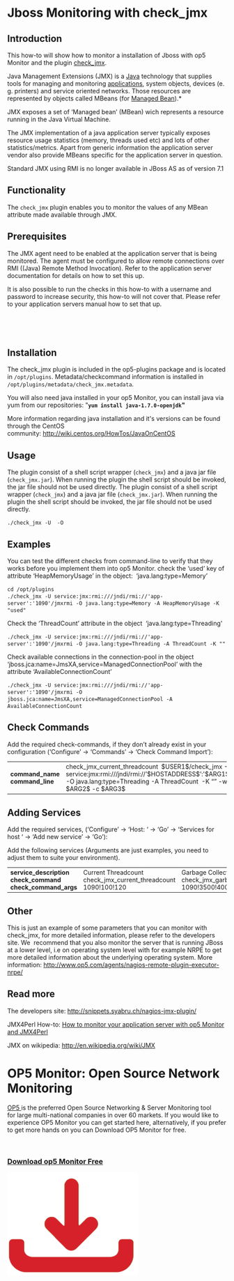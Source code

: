 # Jboss Monitoring with check\_jmx

## Introduction

This how-to will show how to monitor a installation of Jboss with op5 Monitor and the plugin [check\_jmx](https://kb.op5.com/display/PLUGINS/check_jmx).

Java Management Extensions (JMX) is a [Java](http://en.wikipedia.org/wiki/Java_platform) technology that supplies tools for managing and monitoring [applications](http://en.wikipedia.org/wiki/Application_software), system objects, devices (e. g. printers) and service oriented networks. Those resources are represented by objects called MBeans (for [Managed Bean](http://en.wikipedia.org/wiki/JMX#Managed_Bean)).\*

JMX exposes a set of ‘Managed bean’ (MBean) wich represents a resource running in the Java Virtual Machine.

The JMX implementation of a java application server typically exposes resource usage statistics (memory, threads used etc) and lots of other statistics/metrics. Apart from generic information the application server vendor also provide MBeans specific for the application server in question.
 

Standard JMX using RMI is no longer available in JBoss AS as of version 7.1

## Functionality

The `check_jmx` plugin enables you to monitor the values of any MBean attribute made available through JMX.

## Prerequisites

The JMX agent need to be enabled at the application server that is being monitored. The agent must be configured to allow remote connections over RMI ((Java) Remote Method Invocation). Refer to the application server documentation for details on how to set this up.

It is also possible to run the checks in this how-to with a username and password to increase security, this how-to will not cover that. Please refer to your application servers manual how to set that up.

 

 

## Installation

The check\_jmx plugin is included in the op5-plugins package and is located in `/opt/plugins`. Metadata/checkcommand information is installed in `/opt/plugins/metadata/check_jmx.metadata`.

You will also need java installed in your op5 Monitor, you can install java via yum from our repositories: "**`yum install java-1.7.0-openjdk`"**

More information regarding java installation and it's versions can be found through the CentOS community: <http://wiki.centos.org/HowTos/JavaOnCentOS>

## Usage

The plugin consist of a shell script wrapper (`check_jmx`) and a java jar file (`check_jmx.jar`). When running the plugin the shell script should be invoked, the jar file should not be used directly. The plugin consist of a shell script wrapper (`check_jmx`) and a java jar file (`check_jmx.jar`). When running the plugin the shell script should be invoked, the jar file should not be used directly.

    ./check_jmx -U  -O

## Examples

You can test the different checks from command-line to verify that they works before you implement them into op5 Monitor. check the ‘used’ key of attribute ‘HeapMemoryUsage’ in the object:  ‘java.lang:type=Memory’

    cd /opt/plugins
    ./check_jmx -U service:jmx:rmi:///jndi/rmi://'app-server':'1090'/jmxrmi -O java.lang:type=Memory -A HeapMemoryUsage -K "used"

Check the ‘ThreadCount’ attribute in the object  ‘java.lang:type=Threading'

    ./check_jmx -U service:jmx:rmi:///jndi/rmi://'app-server':'1090'/jmxrmi -O java.lang:type=Threading -A ThreadCount -K ""

Check available connections in the connection-pool in the object ‘jboss.jca:name=JmsXA,service=ManagedConnectionPool’ with the attribute ‘AvailableConnectionCount’

    ./check_jmx -U service:jmx:rmi:///jndi/rmi://'app-server':'1090'/jmxrmi -O jboss.jca:name=JmsXA,service=ManagedConnectionPool -A AvailableConnectionCount

## Check Commands

Add the required check-commands, if they don’t already exist in your configuration (‘Configure’ -\> ‘Commands’ -\> ‘Check Command Import’):

<table>
<colgroup>
<col width="50%" />
<col width="50%" />
</colgroup>
<tbody>
<tr class="odd">
<td align="left"><strong>command_name</strong>
<strong>command_line</strong></td>
<td align="left">check_jmx_current_threadcount
 $USER1$/check_jmx -U service:jmx:rmi:///jndi/rmi://’$HOSTADDRESS$’:'$ARG1$’/jmxrmi -O java.lang:type=Threading -A ThreadCount  -K “” -w $ARG2$ -c $ARG3$</td>
</tr>
</tbody>
</table>

## Adding Services

Add the required services, (‘Configure’ -\> ‘Host: ‘ -\> ‘Go’ -\> ‘Services for host ‘ -\> ‘Add new service’ -\> ‘Go’):

Add the following services (Arguments are just examples, you need to adjust them to suite your environment).

<table>
<colgroup>
<col width="33%" />
<col width="33%" />
<col width="33%" />
</colgroup>
<tbody>
<tr class="odd">
<td align="left"><strong>service_description</strong>
<strong>check_command</strong>
<strong>check_command_args</strong></td>
<td align="left">Current Threadcount
check_jmx_current_threadcount
1090!100!120</td>
<td align="left">Garbage Collection Timing
check_jmx_garbage_collection_timing
1090!3500!4000</td>
</tr>
</tbody>
</table>

## Other

This is just an example of some parameters that you can monitor with check\_jmx, for more detailed information, please refer to the developers site. We  recommend that you also monitor the server that is running JBoss at a lower level, i.e on operating system level with for example NRPE to get more detailed information about the underlying operating system. More information: <http://www.op5.com/agents/nagios-remote-plugin-executor-nrpe/>

## Read more

The developers site: <http://snippets.syabru.ch/nagios-jmx-plugin/>

JMX4Perl How-to: [How to monitor your application server with op5 Monitor and JMX4Perl](How_to_monitor_your_application_server_with_op5_Monitor_and_JMX4Perl) 

JMX on wikipedia: <http://en.wikipedia.org/wiki/JMX>

# OP5 Monitor: Open Source Network Monitoring

[OP5 ](https://www.op5.com/)is the preferred Open Source Networking & Server Monitoring tool for large multi-national companies in over 60 markets. If you would like to experience OP5 Monitor you can get started here, alternatively, if you prefer to get more hands on you can Download OP5 Monitor for free. 

 

### [Download op5 Monitor Free](https://www.op5.com/download-op5-monitor/)

[![](attachments/688465/16155433.png)](https://www.op5.com/download-op5-monitor/)

 

